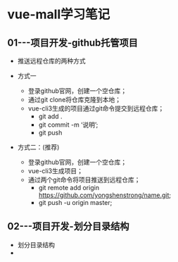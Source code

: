 # vue-mall学习笔记

## 01---项目开发-github托管项目

- 推送远程仓库的两种方式
- 方式一
  - 登录github官网，创建一个空仓库；
  - 通过git clone将仓库克隆到本地；
  - vue-cli3生成的项目通过git命令提交到远程仓库；
    - git add .
    - git commit -m ‘说明’;
    - git push

- 方式二：(推荐)
  - 登录github官网，创建一个空仓库；
  - vue-cli3生成项目；
  - 通过两个git命令将项目推送到远程仓库；
    - git remote add origin https://github.com/yongshenstrong/name.git;
    - git push -u origin master;

## 02---项目开发-划分目录结构

- 划分目录结构
- 